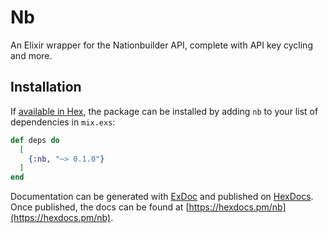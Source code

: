 # Nb

An Elixir wrapper for the Nationbuilder API, complete with API key cycling and more.

## Installation

If [available in Hex](https://hex.pm/docs/publish), the package can be installed
by adding `nb` to your list of dependencies in `mix.exs`:

```elixir
def deps do
  [
    {:nb, "~> 0.1.0"}
  ]
end
```

Documentation can be generated with [ExDoc](https://github.com/elixir-lang/ex_doc)
and published on [HexDocs](https://hexdocs.pm). Once published, the docs can
be found at [https://hexdocs.pm/nb](https://hexdocs.pm/nb).
